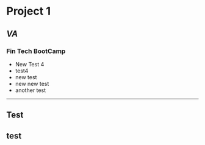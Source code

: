 # Project 1

## *VA*

### **Fin Tech BootCamp**



* New Test 4
* test4
* new test
* new new test
* another test
---
Test
---
test
---

